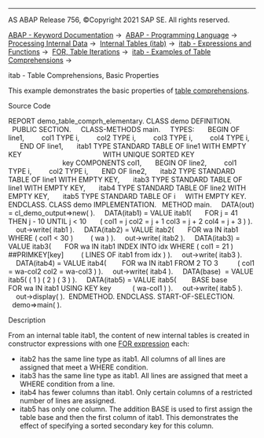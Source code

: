   

* * *

AS ABAP Release 756, ©Copyright 2021 SAP SE. All rights reserved.

[ABAP - Keyword Documentation](https://help.sap.com/doc/abapdocu_756_index_htm/7.56/en-US/abenabap.htm) →  [ABAP - Programming Language](https://help.sap.com/doc/abapdocu_756_index_htm/7.56/en-US/abenabap_reference.htm) →  [Processing Internal Data](https://help.sap.com/doc/abapdocu_756_index_htm/7.56/en-US/abenabap_data_working.htm) →  [Internal Tables (itab)](https://help.sap.com/doc/abapdocu_756_index_htm/7.56/en-US/abenitab.htm) →  [itab - Expressions and Functions](https://help.sap.com/doc/abapdocu_756_index_htm/7.56/en-US/abentable_processing_expr_func.htm) →  [FOR, Table Iterations](https://help.sap.com/doc/abapdocu_756_index_htm/7.56/en-US/abenfor_itab.htm) →  [itab - Examples of Table Comprehensions](https://help.sap.com/doc/abapdocu_756_index_htm/7.56/en-US/abentable_comprehensions_abexas.htm) → 

itab - Table Comprehensions, Basic Properties

This example demonstrates the basic properties of [table comprehensions](https://help.sap.com/doc/abapdocu_756_index_htm/7.56/en-US/abentable_comprehension_glosry.htm "Glossary Entry").

Source Code

REPORT demo\_table\_comprh\_elementary.
CLASS demo DEFINITION.
  PUBLIC SECTION.
    CLASS-METHODS main.
    TYPES:
      BEGIN OF line1,
        col1 TYPE i,
        col2 TYPE i,
        col3 TYPE i,
        col4 TYPE i,
      END OF line1,
      itab1 TYPE STANDARD TABLE OF line1 WITH EMPTY KEY
                                         WITH UNIQUE SORTED KEY
                                              key COMPONENTS col1,
      BEGIN OF line2,
        col1 TYPE i,
        col2 TYPE i,
      END OF line2,
      itab2 TYPE STANDARD TABLE OF line1 WITH EMPTY KEY,
      itab3 TYPE STANDARD TABLE OF line1 WITH EMPTY KEY,
      itab4 TYPE STANDARD TABLE OF line2 WITH EMPTY KEY,
      itab5 TYPE STANDARD TABLE OF i     WITH EMPTY KEY.
ENDCLASS.
CLASS demo IMPLEMENTATION.
  METHOD main.
    DATA(out) = cl\_demo\_output=>new( ).
    DATA(itab1) = VALUE itab1(
      FOR j = 41 THEN j - 10 UNTIL j < 10
      ( col1 = j col2 = j + 1 col3 = j + 2 col4 = j + 3 ) ).
    out->write( itab1 ).
    DATA(itab2) = VALUE itab2(
      FOR wa IN itab1 WHERE ( col1 < 30 )
        ( wa ) ).
    out->write( itab2 ).
    DATA(itab3) = VALUE itab3(
      FOR wa IN itab1 INDEX INTO idx WHERE ( col1 = 21 ) ##PRIMKEY\[key\]
        ( LINES OF itab1 from idx ) ).
    out->write( itab3 ).
    DATA(itab4) = VALUE itab4(
       FOR wa IN itab1 FROM 2 TO 3
         ( col1 = wa-col2 col2 = wa-col3 ) ).
    out->write( itab4 ).
    DATA(base)  = VALUE itab5( ( 1 ) ( 2 ) ( 3 ) ).
    DATA(itab5) = VALUE itab5(
       BASE base
       FOR wa IN itab1 USING KEY key
          ( wa-col1 ) ).
    out->write( itab5 ).
    out->display( ).  ENDMETHOD.
ENDCLASS.
START-OF-SELECTION.
  demo=>main( ).

Description

From an internal table itab1, the content of new internal tables is created in constructor expressions with one [FOR expression](https://help.sap.com/doc/abapdocu_756_index_htm/7.56/en-US/abenfor_in_itab.htm) each:

-   itab2 has the same line type as itab1. All columns of all lines are assigned that meet a WHERE condition.
-   itab3 has the same line type as itab1. All lines are assigned that meet a WHERE condition from a line.
-   itab4 has fewer columns than itab1. Only certain columns of a restricted number of lines are assigned.
-   itab5 has only one column. The addition BASE is used to first assign the table base and then the first column of itab1. This demonstrates the effect of specifying a sorted secondary key for this column.